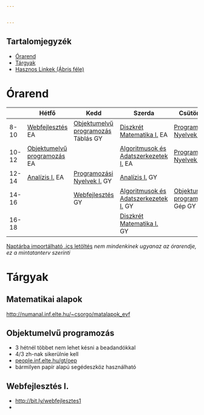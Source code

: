 ```yaml
--- 


---
```


## Tartalomjegyzék

*   [Órarend](#%C3%93rarend)
*   [Tárgyak](#t%C3%A1rgyak)
*   [Hasznos Linkek (Ábris féle)](#tov%C3%A1bbi-hasznos-linkek)

# Órarend

||Hétfő|Kedd|Szerda|Csütörtök|Péntek|
|--- |--- |--- |--- |--- |--- |
|8-10|[Webfejlesztés](#web) EA|[Objektumelvű programozás](#obj) Táblás GY|[Diszkrét Matematika I.](#dm1) EA|[Programozási Nyelvek II.](#pny2)||
|10-12|[Objektumelvű programozás](#obj) EA||[Algoritmusok és Adatszerkezetek I.](#alg) EA|[Programozási Nyelvek I.](#pny1)||
|12-14|[Analízis I.](#anal) EA|[Programozási Nyelvek I.](#pny1) GY|[Analízis I.](#anal) GY|||
|14-16||[Webfejlesztés](#web) GY|[Algoritmusok és Adatszerkezetek I.](#alg) GY|[Objektumelvű programozás](#obj) Gép GY||
|16-18|||[Diszkrét Matematika I.](#dm1) GY|||


[Naptárba importálható .ics letöltés](https://hallgato.neptun.elte.hu/cal/cal.ashx?id=00FC8D3C78B74F112038936A1904DE48E6A98272D7B270C90D129754665EC7482B061661E3833FAF.ics)
*nem mindenkinek ugyanaz az órarendje, ez a mintatanterv szerinti*

# Tárgyak

## Matematikai alapok
http://numanal.inf.elte.hu/~csorgo/matalapok_evf
## Objektumelvű programozás
- 3 hétnél többet nem lehet késni a beadandókkal  
- 4/3 zh-nak sikerülnie kell  
- [people.inf.elte.hu/gt/oep](http://people.inf.elte.hu/gt/oep)  
- bármilyen papír alapú segédeszköz használható

## Webfejlesztés I.
- http://bit.ly/webfejlesztes1
- 
<!--stackedit_data:
eyJoaXN0b3J5IjpbLTEyMDc0NzA1MzBdfQ==
-->